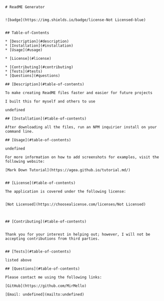 
    # ReadME Generator
    
    
    ![badge](https://img.shields.io/badge/license-Not Licensed-blue)
      
  
    ## Table-of-Contents
  
    * [Description](#description)
    * [Installation](#installation)
    * [Usage](#usage)
    
    * [License](#license)
      
    * [Contributing](#contributing)
    * [Tests](#tests)
    * [Questions](#questions)
    
    ## [Description](#table-of-contents)
  
    To make creating ReadME files faster and easier for future projects
  
    I built this for myself and others to use
  
    undefined
  
    ## [Installation](#table-of-contents)
  
    After downloading all the files, run an NPM inquirier install on your command line.
  
    ## [Usage](#table-of-contents)
  
    undefined
    
    For more information on how to add screenshots for examples, visit the following website:
    
    [Mark Down Tutorial](https://agea.github.io/tutorial.md/)
    
    
    ## [License](#table-of-contents)
  
    The application is covered under the following license:
  
    
    [Not Licensed](https://choosealicense.com/licenses/Not Licensed)
      
      
  
    ## [Contributing](#table-of-contents)
    
    
    Thank you for your interest in helping out; however, I will not be accepting contributions from third parties.
      
  
    ## [Tests](#table-of-contents)
  
    listed above
  
    ## [Questions](#table-of-contents)
  
    Please contact me using the following links:
  
    [GitHub](https://github.com/MirMello)
  
    [Email: undefined](mailto:undefined)
  